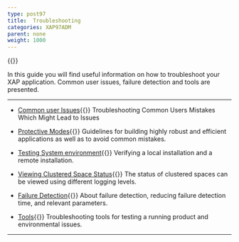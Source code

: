```yaml
---
type: post97
title:  Troubleshooting
categories: XAP97ADM
parent: none
weight: 1000
---
```


{{<wbr>}}

In this guide you will find useful information on how to troubleshoot your XAP application. Common user issues, failure detection and tools are presented.

<hr/>


- [Common user Issues](./troubleshooting-common-user-issues.html){{<wbr>}}
Troubleshooting Common Users Mistakes Which Might Lead to Issues

- [Protective Modes](./troubleshooting-protective-modes.html){{<wbr>}}
Guidelines for building highly  robust and efficient applications as well as to avoid common mistakes.

- [Testing System environment](./troubleshooting-testing-system-environment.html){{<wbr>}}
Verifying a local installation and a remote installation.

- [Viewing Clustered Space Status](./troubleshooting-viewing-clustered-space-status.html){{<wbr>}}
The status of clustered spaces can be viewed using different logging levels.

- [Failure Detection](./troubleshooting-failure-detection.html){{<wbr>}}
About failure detection, reducing failure detection time, and relevant parameters.

- [Tools](./troubleshooting-tools.html){{<wbr>}}
Troubleshooting tools for testing a running product and environmental issues.

<hr/>
